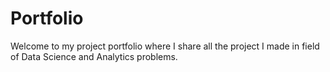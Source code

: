 # Portfolio 
Welcome to my project portfolio where I share all the project I made in field of Data Science and Analytics problems. 
